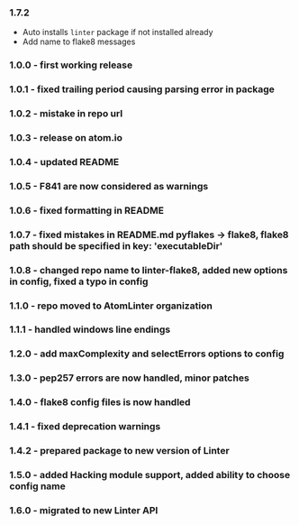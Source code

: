 ### 1.7.2

* Auto installs `linter` package if not installed already
* Add name to flake8 messages

### 1.0.0 - first working release
### 1.0.1 - fixed trailing period causing parsing error in package
### 1.0.2 - mistake in repo url
### 1.0.3 - release on atom.io
### 1.0.4 - updated README
### 1.0.5 - F841 are now considered as warnings
### 1.0.6 - fixed formatting in README
### 1.0.7 - fixed mistakes in README.md pyflakes -> flake8, flake8 path should be specified in key: 'executableDir'
### 1.0.8 - changed repo name to linter-flake8, added new options in config, fixed a typo in config
### 1.1.0 - repo moved to AtomLinter organization
### 1.1.1 - handled windows line endings
### 1.2.0 - add maxComplexity and selectErrors options to config
### 1.3.0 - pep257 errors are now handled, minor patches
### 1.4.0 - flake8 config files is now handled
### 1.4.1 - fixed deprecation warnings
### 1.4.2 - prepared package to new version of Linter 
### 1.5.0 - added Hacking module support, added ability to choose config name
### 1.6.0 - migrated to new Linter API
